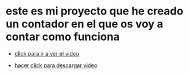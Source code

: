 # este es mi proyecto que he creado un contador en el que os voy a contar como funciona

- [click para ir a ver el video](https://youtu.be/qWCt_yxnsVc)


- [hacer click para descargar video](https://github.com/darkrayo97/microbit/blob/232d4db84219437564ef2c186849c7aabcdad189/bb.mp4)
